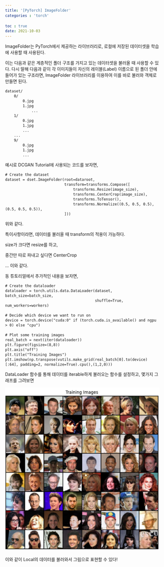 ```yaml
---
title: '[PyTorch] ImageFolder'
categories : 'torch'

toc : true
date: 2021-10-03
---
```


ImageFolder는  PyTorch에서 제공하는 라이브러리로, 로컬에 저장된 데이터셋을 학습에 사용할 때 사용된다.

이는 다음과 같은 계층적인 폴더 구조를 가지고 있는 데이터셋을 불러올 때 사용할 수 있다. 다시 말해 다음과 같이 각 이미지들이 자신의 레이블(Label) 이름으로 된 폴더 안에 들어가 있는 구조라면, ImageFolder 라이브러리를 이용하여 이를 바로 불러와 객체로 만들면 된다.

 

```
dataset/
	0/
		0.jpg
		1.jpg
        	...
	1/
		0.jpg
		1.jpg
		...
	...
	9/
		0.jpg
		1.jpg
		...
```

 

예시로 DCGAN Tutorial에 사용되는 코드를 보자면,



```
# Create the dataset
dataset = dset.ImageFolder(root=dataroot,
                           transform=transforms.Compose([
                               transforms.Resize(image_size),
                               transforms.CenterCrop(image_size),
                               transforms.ToTensor(),
                               transforms.Normalize((0.5, 0.5, 0.5), (0.5, 0.5, 0.5)),
                           ]))
```

위와 같다.



특이사항이라면, 데이터를 불러올 때 transform의 적용이 가능하다. 

size가 크다면 resize를 하고,

중간만 따로 파내고 싶다면 CenterCrop

... 이와 같다.



동 튜토리얼에서 추가적인 내용을 보자면, 



```
# Create the dataloader
dataloader = torch.utils.data.DataLoader(dataset, batch_size=batch_size,
                                         shuffle=True, num_workers=workers)

# Decide which device we want to run on
device = torch.device("cuda:0" if (torch.cuda.is_available() and ngpu > 0) else "cpu")

# Plot some training images
real_batch = next(iter(dataloader))
plt.figure(figsize=(8,8))
plt.axis("off")
plt.title("Training Images")
plt.imshow(np.transpose(vutils.make_grid(real_batch[0].to(device)[:64], padding=2, normalize=True).cpu(),(1,2,0)))
```



DataLoader 함수를 통해 데이터를 iterable하게 불러오는 함수를 설정하고, 몇가지 그래프를 그려보면 

![image-20220528032230539](https://raw.githubusercontent.com/whatsdata/whatsdata.github.io/master/img/2022-05/image-20220528032230539.png)



이와 같이 Local의 데이터를 불러와서 그림으로 표현할 수 있다!